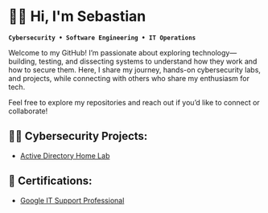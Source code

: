 # 👋🏾 Hi, I'm Sebastian

**`Cybersecurity • Software Engineering • IT Operations`**

Welcome to my GitHub! I’m passionate about exploring technology—building, testing, and dissecting systems to understand how they work and how to secure them. Here, I share my journey, hands-on cybersecurity labs, and projects, while connecting with others who share my enthusiasm for tech.

Feel free to explore my repositories and reach out if you’d like to connect or collaborate!

<h2>👨‍💻 Cybersecurity Projects:</h2>

  - [Active Directory Home Lab](https://github.com/sourcecodewithsebas/ActiveDirectoryLab/tree/main)    
<h2>📄 Certifications:</h2>

- [Google IT Support Professional](https://www.coursera.org/account/accomplishments/professional-cert/H8LFUVKEX3LU)
  
